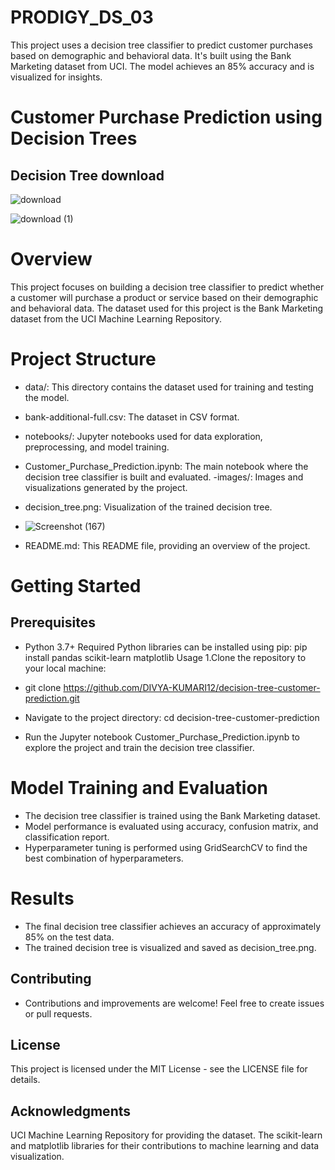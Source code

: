 # PRODIGY_DS_03
This project uses a decision tree classifier to predict customer purchases based on demographic and behavioral data. It's built using the Bank Marketing dataset from UCI. The model achieves an 85% accuracy and is visualized for insights.

# Customer Purchase Prediction using Decision Trees
## Decision Tree download

![download](https://github.com/DIVYA-KUMARI12/PRODIGY_DS_03/assets/70780478/4f15d6d1-3323-402e-a5c8-83b4b2f57307)

![download (1)](https://github.com/DIVYA-KUMARI12/PRODIGY_DS_03/assets/70780478/7776b648-15ea-42a8-bccb-46dea8be8696)



# Overview
This project focuses on building a decision tree classifier to predict whether a customer will purchase a product or service based on their demographic and behavioral data. The dataset used for this project is the Bank Marketing dataset from the UCI Machine Learning Repository.

# Project Structure
- data/: This directory contains the dataset used for training and testing the model.

- bank-additional-full.csv: The dataset in CSV format.

- notebooks/: Jupyter notebooks used for data exploration, preprocessing, and model training.

- Customer_Purchase_Prediction.ipynb: The main notebook where the decision tree classifier is built and evaluated. -images/: Images and visualizations generated by the project. 

- decision_tree.png: Visualization of the trained decision tree.
- ![Screenshot (167)](https://github.com/DIVYA-KUMARI12/PRODIGY_DS_03/assets/70780478/4b5d1c53-6e11-4a53-bbfb-95ea9e284050)

- README.md: This README file, providing an overview of the project.

# Getting Started
## Prerequisites
- Python 3.7+ Required Python libraries can be installed using pip: pip install pandas scikit-learn matplotlib Usage 1.Clone the repository to your local machine:

- git clone https://github.com/DIVYA-KUMARI12/decision-tree-customer-prediction.git

- Navigate to the project directory: cd decision-tree-customer-prediction

- Run the Jupyter notebook Customer_Purchase_Prediction.ipynb to explore the project and train the decision tree classifier.

# Model Training and Evaluation
- The decision tree classifier is trained using the Bank Marketing dataset.
- Model performance is evaluated using accuracy, confusion matrix, and classification report.
- Hyperparameter tuning is performed using GridSearchCV to find the best combination of hyperparameters.
# Results
- The final decision tree classifier achieves an accuracy of approximately 85% on the test data.
- The trained decision tree is visualized and saved as decision_tree.png.
## Contributing
- Contributions and improvements are welcome! Feel free to create issues or pull requests.

## License
This project is licensed under the MIT License - see the LICENSE file for details.

## Acknowledgments
UCI Machine Learning Repository for providing the dataset.
The scikit-learn and matplotlib libraries for their contributions to machine learning and data visualization.
